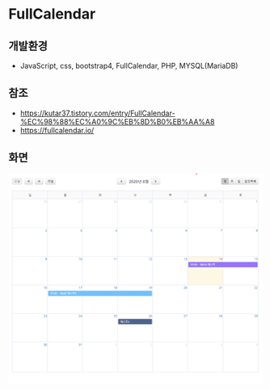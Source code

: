 # FullCalendar

## 개발환경
- JavaScript, css, bootstrap4, FullCalendar, PHP, MYSQL(MariaDB)

## 참조
- https://kutar37.tistory.com/entry/FullCalendar-%EC%98%88%EC%A0%9C%EB%8D%B0%EB%AA%A8
- https://fullcalendar.io/

## 화면
![Alt text](https://github.com/LeeChiWon/FullCalendar/blob/master/demo.png)
